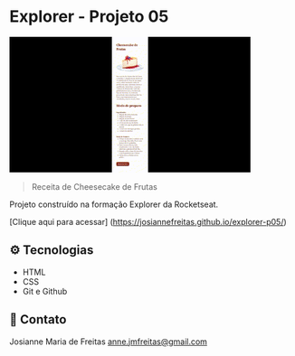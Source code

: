 # Explorer - Projeto 05

![preview](./.github/Cheesecake.gif)

> Receita de Cheesecake de Frutas

Projeto construído na formação Explorer da Rocketseat.

[Clique aqui para acessar] (https://josiannefreitas.github.io/explorer-p05/)

## ⚙ Tecnologias

- HTML
- CSS
- Git e Github

## 📧 Contato

Josianne Maria de Freitas
anne.jmfreitas@gmail.com
